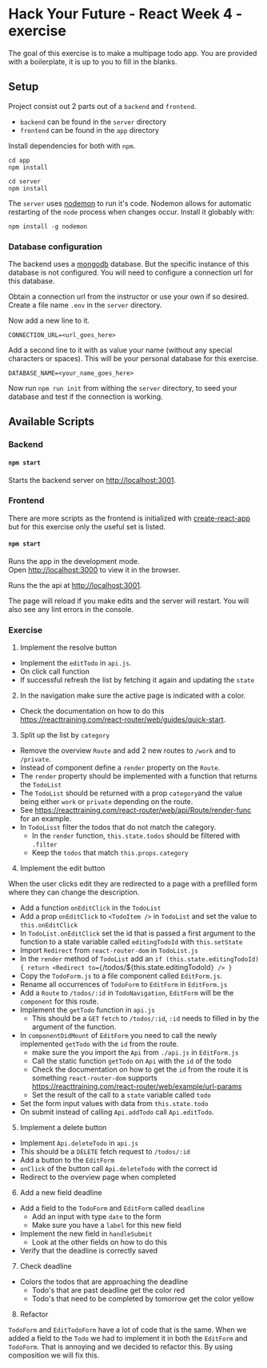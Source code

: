 # Hack Your Future - React Week 4 - exercise

The goal of this exercise is to make a multipage todo app.
You are provided with a boilerplate, it is up to you to fill in the blanks.

## Setup

Project consist out 2 parts out of a `backend` and `frontend`.
-  `backend` can be found in the `server` directory
- `frontend` can be found in the `app` directory

Install dependencies for both with `npm`.

```
cd app
npm install
```

```
cd server
npm install
```

The `server` uses [nodemon](https://nodemon.io/) to run it's code. 
Nodemon allows for automatic restarting of the `node` process when changes occur. 
Install it globably with:
```
npm install -g nodemon
```

### Database configuration

The backend uses a [mongodb](https://www.mongodb.com/cloud) database. But the specific instance of this database is not configured.
You will need to configure a connection url for this database.

Obtain a connection url from the instructor or use your own if so desired.
Create a file name `.env` in the `server` directory.

Now add a new line to it. 

`CONNECTION_URL=<url_goes_here>`

Add a second line to it with as value your name (without any special characters or spaces).
This will be your personal database for this exercise.

`DATABASE_NAME=<your_name_goes_here>`

Now run `npm run init` from withing the `server` directory, to seed your database and test if the connection is working.

## Available Scripts

### Backend

#### `npm start`

Starts the backend server on [http://localhost:3001](http://localhost:3001).

### Frontend

There are more scripts as the frontend is initialized with [create-react-app](https://github.com/facebook/create-react-app) but for this exercise only the useful set is listed. 

#### `npm start`

Runs the app in the development mode.<br>
Open [http://localhost:3000](http://localhost:3000) to view it in the browser.

Runs the the api at [http://localhost:3001](http://localhost:3001).

The page will reload if you make edits and the server will restart.
You will also see any lint errors in the console.

### Exercise

1. Implement the resolve button

- Implement the `editTodo` in `api.js`. 
- On click call function
- If successful refresh the list by fetching it again and updating the `state`

2. In the navigation make sure the active page is indicated with a color.

- Check the documentation on how to do this https://reacttraining.com/react-router/web/guides/quick-start.

3. Split up the list by `category`

- Remove the overview `Route` and add 2 new routes to `/work` and to `/private`.
- Instead of component define a `render` property on the `Route`. 
- The `render` property should be implemented with a function that returns the `TodoList` 
- The `TodoList` should be returned with a prop `category`and the value being either `work` or `private` depending on the route.
- See https://reacttraining.com/react-router/web/api/Route/render-func for an example.
- In `TodoLisst` filter the todos that do not match the category.
    - In the `render` function, `this.state.todos` should be filtered with `.filter`
    - Keep the `todos` that match `this.props.category`

4. Implement the edit button

When the user clicks edit they are redirected to a page with a prefilled form where they can change the description.

- Add a function `onEditClick` in the `TodoList`
- Add a prop `onEditClick` to `<TodoItem />` in `TodoList` and set the value to `this.onEditClick`
- In `TodoList.onEditClick` set the id that is passed a first argument to the function to a state variable called `editingTodoId` with `this.setState`
- Import `Redirect` from `react-router-dom` in `TodoList.js`
- In the `render` method of `TodoList` add an `if (this.state.editingTodoId) { return <Redirect to={`/todos/${this.state.editingTodoId`} /> }`
- Copy the `TodoForm.js` to a file component called `EditForm.js`.
- Rename all occurrences of `TodoForm` to `EditForm` in `EditForm.js`
- Add a `Route` to `/todos/:id` in `TodoNavigation`, `EditForm` will be the `component` for this route.
- Implement the `getTodo` function in `api.js`
    - This should be a `GET` `fetch` to `/todos/:id`, `:id` needs to filled in by the argument of the function.
- In `componentDidMount` of `EditForm` you need to call the newly implemented `getTodo` with the `id` from the route.
    - make sure the you import the `Api` from `./api.js` in `EditForm.js`
    - Call the static function `getTodo` on `Api` with the `id` of the todo
    - Check the documentation on how to get the `id` from the route it is something `react-router-dom` supports https://reacttraining.com/react-router/web/example/url-params
    - Set the result of the call to a `state` variable called `todo` 
- Set the form input values with data from `this.state.todo` 
- On submit instead of calling `Api.addTodo` call `Api.editTodo`.

5. Implement a delete button

- Implement `Api.deleteTodo` in `api.js`
- This should be a `DELETE` fetch request to `/todos/:id`
- Add a button to the `EditForm`
- `onClick` of the button call `Api.deleteTodo` with the correct id
- Redirect to the overview page when completed

6. Add a new field deadline

- Add a field to the `TodoForm` and `EditForm` called `deadline`
    - Add an input with type `date` to the form
    - Make sure you have a `label` for this new field
- Implement the new field in `handleSubmit`
    - Look at the other fields on how to do this
- Verify that the deadline is correctly saved

7. Check deadline

- Colors the todos that are approaching the deadline
    - Todo's that are past deadline get the color red
    - Todo's that need to be completed by tomorrow get the color yellow
    
8. Refactor

`TodoForm` and `EditTodoForm` have a lot of code that is the same. 
When we added a field to the `Todo` we had to implement it in both the `EditForm` and `TodoForm`.
That is annoying and we decided to refactor this.
By using composition we will fix this.


